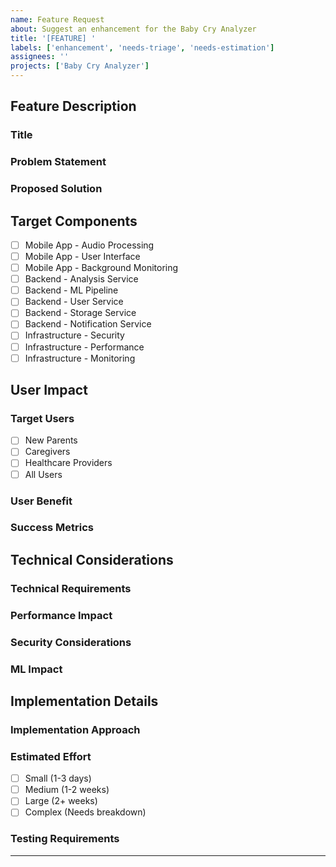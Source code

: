 ```yaml
---
name: Feature Request
about: Suggest an enhancement for the Baby Cry Analyzer
title: '[FEATURE] '
labels: ['enhancement', 'needs-triage', 'needs-estimation']
assignees: ''
projects: ['Baby Cry Analyzer']
---
```


## Feature Description

### Title
<!-- Provide a clear and concise title for the feature -->

### Problem Statement
<!-- Required: Describe the problem this feature solves -->

### Proposed Solution
<!-- Required: Provide a detailed description of the proposed feature -->

## Target Components
<!-- Required: Select all components that will be affected by this feature -->

- [ ] Mobile App - Audio Processing
- [ ] Mobile App - User Interface
- [ ] Mobile App - Background Monitoring
- [ ] Backend - Analysis Service
- [ ] Backend - ML Pipeline
- [ ] Backend - User Service
- [ ] Backend - Storage Service
- [ ] Backend - Notification Service
- [ ] Infrastructure - Security
- [ ] Infrastructure - Performance
- [ ] Infrastructure - Monitoring

## User Impact

### Target Users
<!-- Select all applicable user groups -->
- [ ] New Parents
- [ ] Caregivers
- [ ] Healthcare Providers
- [ ] All Users

### User Benefit
<!-- Required: Describe how this feature benefits users -->

### Success Metrics
<!-- Required: Define specific, measurable success criteria -->

## Technical Considerations

### Technical Requirements
<!-- Optional: Describe technical requirements and dependencies -->

### Performance Impact
<!-- Optional: Describe expected impact on system performance -->

### Security Considerations
<!-- Optional: Describe security and privacy implications -->

### ML Impact
<!-- Optional: Describe impact on ML models and pattern recognition -->

## Implementation Details

### Implementation Approach
<!-- Optional: Suggest implementation approach and design considerations -->

### Estimated Effort
<!-- Optional: Select one of the following -->
- [ ] Small (1-3 days)
- [ ] Medium (1-2 weeks)
- [ ] Large (2+ weeks)
- [ ] Complex (Needs breakdown)

### Testing Requirements
<!-- Optional: Specify testing needs -->

---
<!-- Validation Rules -->
<!-- 
1. Problem Statement must not be empty
2. Proposed Solution must not be empty
3. At least one Target Component must be selected
4. Success Metrics must not be empty
5. User Benefit must not be empty
-->